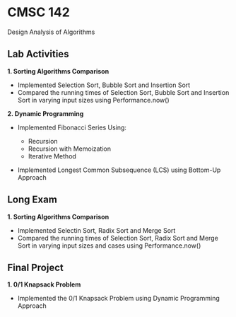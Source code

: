 # CMSC 142

Design Analysis of Algorithms


## Lab Activities

**1. Sorting Algorithms Comparison**

  - Implemented Selection Sort, Bubble Sort and Insertion Sort
  - Compared the running times of Selection Sort, Bubble Sort and Insertion Sort in varying input sizes using Performance.now()
  
**2. Dynamic Programming**

  - Implemented Fibonacci Series Using:
  
    - Recursion
    - Recursion with Memoization
    - Iterative Method
    
  - Implemented Longest Common Subsequence (LCS) using Bottom-Up Approach
  
## Long Exam

**1. Sorting Algorithms Comparison**

  - Implemented Selectin Sort, Radix Sort and Merge Sort
  - Compared the running times of Selection Sort, Radix Sort and Merge Sort in varying input sizes and cases using Performance.now()

## Final Project

**1. 0/1 Knapsack Problem**
  
  - Implemented the 0/1 Knapsack Problem using Dynamic Programming Approach
